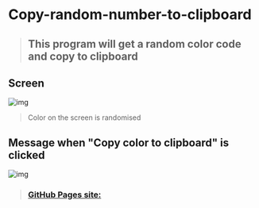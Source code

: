 # Copy-random-number-to-clipboard
> ## This program will get a random color code and copy to clipboard

## Screen
![img](https://i.imgur.com/zYtIGDt.png)
> Color on the screen is randomised
## Message when "Copy color to clipboard" is clicked
![img](https://i.imgur.com/20105jq.png)

> ### [GitHub Pages site: ](https://0xtk7.github.io/Copy-random-color-to-clipboard/)
